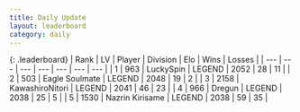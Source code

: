 ```yaml
---
title: Daily Update
layout: leaderboard
category: daily
---
```


{: .leaderboard}
| Rank | LV | Player | Division | Elo | Wins | Losses |
| --- | --- | --- | --- | --- | --- | --- |
| <span data-change="8">1</span> | 963 | <span title="ID: 498412">LuckySpin</span> | LEGEND | <span data-change="102">2052</span> | <span data-change="14">28</span> | <span data-change="4">11</span> |
| <span data-change="5">2</span> | 503 | <span title="ID: 512212">Eagle Soulmate</span> | LEGEND | <span data-change="86">2048</span> | <span data-change="10">19</span> | <span data-change="1">2</span> |
| <span data-change="7">3</span> | 2158 | <span title="ID: 164871">KawashiroNitori</span> | LEGEND | <span data-change="91">2041</span> | <span data-change="20">46</span> | <span data-change="7">23</span> |
| <span data-change="-2">4</span> | 966 | <span title="ID: 337810">Dregun</span> | LEGEND | <span data-change="43">2038</span> | <span data-change="9">25</span> | <span data-change="2">5</span> |
| <span data-change="1">5</span> | 1530 | <span title="ID: 315148">Nazrin Kirisame</span> | LEGEND | <span data-change="75">2038</span> | <span data-change="28">59</span> | <span data-change="12">35</span> |